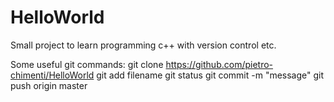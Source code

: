 # HelloWorld
Small project to learn programming c++ with version control etc.

Some useful git commands:
git clone https://github.com/pietro-chimenti/HelloWorld
git add filename
git status
git commit -m "message"
git push origin master
 
